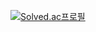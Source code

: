[![Solved.ac프로필](http://mazassumnida.wtf/api/v2/generate_badge?boj=thinker99)](https://solved.ac/thinker99)
